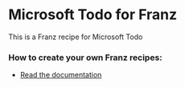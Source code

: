 # Microsoft Todo for Franz
This is a Franz recipe for Microsoft Todo

### How to create your own Franz recipes:
* [Read the documentation](https://github.com/meetfranz/plugins)